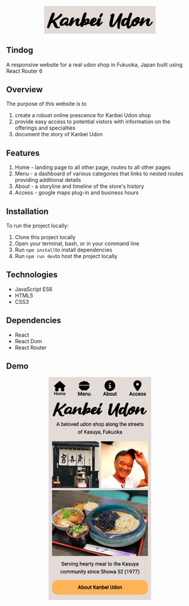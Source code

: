 
<div align="center">
 <img src="/images/icon.png" width="300px">
</div>

## Tindog
A responsive website for a real udon shop in Fukuoka, Japan built using React Router 6


## Overview 
The purpose of this website is to
1. create a robust online prescence for Kanbei Udon shop
2. provide easy access to potential vistors with information on the offerings and specialties
3. document the story of Kanbei Udon   

## Features
1. Home - landing page to all other page, routes to all other pages
2. Menu - a dashboard of various categories that links to nested routes providing additional details  
3. About - a storyline and timeline of the store's history 
4. Access - google maps plug-in and business hours

## Installation
To run the project locally: 
1. Clone this project locally
2. Open your terminal, bash, or in your command line
3. Run `npm install`to install dependencies
4. Run `npm run dev`to host the project locally

## Technologies
- JavaScript ES6
- HTML5
- CSS3

## Dependencies
- React
- React Dom
- React Router


## Demo
<div align="center">
 <img src="/images/demo.png" height="600px">
</div>
 
